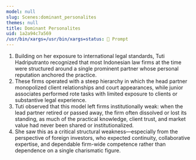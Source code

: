 ```yaml
---
model: null
slug: Scenes:dominant_personalites
themes: null
title: Dominant Personalites
uid: 1a2a94c7a569
/usr/bin/xargs=/usr/bin/xargs=status: 💬 Prompt
---
```

1. Building on her exposure to international legal standards, Tuti Hadriputranto recognized that most Indonesian law firms at the time were structured around a single prominent partner whose personal reputation anchored the practice.
2. These firms operated with a steep hierarchy in which the head partner monopolized client relationships and court appearances, while junior associates performed rote tasks with limited exposure to clients or substantive legal experience.
3. Tuti observed that this model left firms institutionally weak: when the lead partner retired or passed away, the firm often dissolved or lost its standing, as much of the practical knowledge, client trust, and market value had never been shared or institutionalized.
4. She saw this as a critical structural weakness—especially from the perspective of foreign investors, who expected continuity, collaborative expertise, and dependable firm-wide competence rather than dependence on a single charismatic figure.


